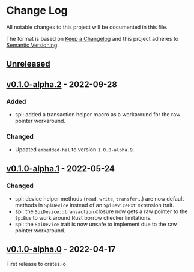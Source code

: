 # Change Log

All notable changes to this project will be documented in this file.

The format is based on [Keep a Changelog](http://keepachangelog.com/)
and this project adheres to [Semantic Versioning](http://semver.org/).

## [Unreleased]


## [v0.1.0-alpha.2] - 2022-09-28

### Added
- spi: added a transaction helper macro as a workaround for the raw pointer workaround.

### Changed
- Updated `embedded-hal` to version `1.0.0-alpha.9`.

## [v0.1.0-alpha.1] - 2022-05-24

### Changed

- spi: device helper methods (`read`, `write`, `transfer`...) are now default methods in `SpiDevice` instead of an `SpiDeviceExt` extension trait.
- spi: the `SpiDevice::transaction` closure now gets a raw pointer to the `SpiBus` to work around Rust borrow checker limitations.
- spi: the `SpiDevice` trait is now unsafe to implement due to the raw pointer workaround.


## [v0.1.0-alpha.0] - 2022-04-17

First release to crates.io


[Unreleased]: https://github.com/rust-embedded/embedded-hal/compare/embedded-hal-async-v0.1.0-alpha.2...HEAD
[v0.1.0-alpha.2]: https://github.com/rust-embedded/embedded-hal/compare/embedded-hal-async-v0.1.0-alpha.1...embedded-hal-async-v0.1.0-alpha.2
[v0.1.0-alpha.1]: https://github.com/rust-embedded/embedded-hal/compare/embedded-hal-async-v0.1.0-alpha.0...embedded-hal-async-v0.1.0-alpha.1
[v0.1.0-alpha.0]: https://github.com/rust-embedded/embedded-hal/tree/embedded-hal-async-v0.1.0-alpha.0
